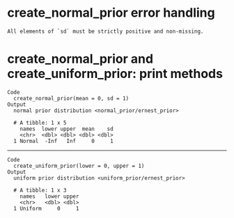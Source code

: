# create_normal_prior error handling

    All elements of `sd` must be strictly positive and non-missing.

# create_normal_prior and create_uniform_prior: print methods

    Code
      create_normal_prior(mean = 0, sd = 1)
    Output
      normal prior distribution <normal_prior/ernest_prior>
      
      # A tibble: 1 x 5
        names  lower upper  mean    sd
        <chr>  <dbl> <dbl> <dbl> <dbl>
      1 Normal  -Inf   Inf     0     1

---

    Code
      create_uniform_prior(lower = 0, upper = 1)
    Output
      uniform prior distribution <uniform_prior/ernest_prior>
      
      # A tibble: 1 x 3
        names   lower upper
        <chr>   <dbl> <dbl>
      1 Uniform     0     1

